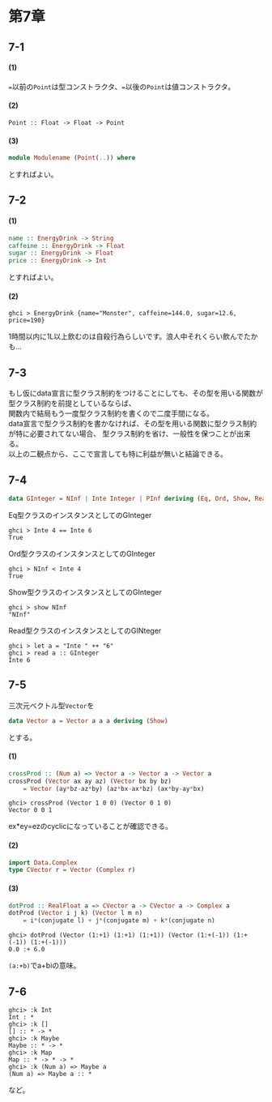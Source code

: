 # 第7章
## 7-1
#### (1)
`=`以前の`Point`は型コンストラクタ、`=`以後の`Point`は値コンストラクタ。

#### (2)
```
Point :: Float -> Float -> Point
```

#### (3)
```haskell
module Modulename (Point(..)) where
```
とすればよい。  
## 7-2
#### (1)
```haskell
name :: EnergyDrink -> String
caffeine :: EnergyDrink -> Float
sugar :: EnergyDrink -> Float
price :: EnergyDrink -> Int
```
とすればよい。
#### (2)
```hasekell
ghci > EnergyDrink {name="Monster", caffeine=144.0, sugar=12.6, price=190}
```
1時間以内に1L以上飲むのは自殺行為らしいです。浪人中それくらい飲んでたかも...
## 7-3
もし仮にdata宣言に型クラス制約をつけることにしても、その型を用いる関数が型クラス制約を前提としているならば、  
関数内で結局もう一度型クラス制約を書くので二度手間になる。  
data宣言で型クラス制約を書かなければ、その型を用いる関数に型クラス制約が特に必要されてない場合、    型クラス制約を省け、一般性を保つことが出来る。   
以上の二観点から、ここで宣言しても特に利益が無いと結論できる。
## 7-4
```haskell
data GInteger = NInf | Inte Integer | PInf deriving (Eq, Ord, Show, Read)
```
Eq型クラスのインスタンスとしてのGInteger
```
ghci > Inte 4 == Inte 6
True
```
Ord型クラスのインスタンスとしてのGInteger
```
ghci > NInf < Inte 4
True
```
Show型クラスのインスタンスとしてのGInteger
```
ghci > show NInf
"NInf"
```
Read型クラスのインスタンスとしてのGINteger
```
ghci > let a = "Inte " ++ "6"
ghci > read a :: GInteger
Inte 6
```
## 7-5
三次元ベクトル型`Vector`を
```haskell
data Vector a = Vector a a a deriving (Show)
```
とする。
#### (1)
```haskell
crossProd :: (Num a) => Vector a -> Vector a -> Vector a
crossProd (Vector ax ay az) (Vector bx by bz) 
	= Vector (ay*bz-az*by) (az*bx-ax*bz) (ax*by-ay*bx)
```
```
ghci> crossProd (Vector 1 0 0) (Vector 0 1 0)
Vector 0 0 1
```
ex*ey=ezのcyclicになっていることが確認できる。
#### (2)
```haskell
import Data.Complex
type CVector r = Vector (Complex r)
```

#### (3)
```haskell
dotProd :: RealFloat a => CVector a -> CVector a -> Complex a
dotProd (Vector i j k) (Vector l m n) 
	= i*(conjugate l) + j*(conjugate m) + k*(conjugate n)
```
```
ghci> dotProd (Vector (1:+1) (1:+1) (1:+1)) (Vector (1:+(-1)) (1:+(-1)) (1:+(-1)))
0.0 :+ 6.0
```
`(a:+b)`でa+biの意味。
## 7-6
```
ghci> :k Int
Int : *
ghci> :k []
[] :: * -> *
ghci> :k Maybe
Maybe :: * -> *
ghci> :k Map
Map :: * -> * -> *
ghci> :k (Num a) => Maybe a
(Num a) => Maybe a :: *
```
など。
